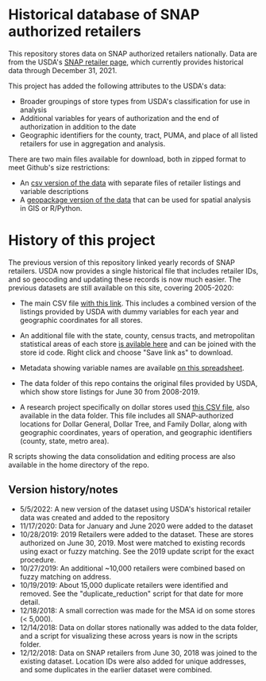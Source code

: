 # Historical database of SNAP authorized retailers
This repository stores data on SNAP authorized retailers nationally. Data are from the USDA's [SNAP retailer page](https://www.fns.usda.gov/snap/retailer-locator), which currently provides historical data through December 31, 2021. 

This project has added the following attributes to the USDA's data:
* Broader groupings of store types from USDA's classification for use in analysis
* Additional variables for years of authorization and the end of authorization in addition to the date
* Geographic identifiers for the county, tract, PUMA, and place of all listed retailers for use in aggregation and analysis.

There are two main files available for download, both in zipped format to meet Github's size restrictions:

* An [csv version of the data](https://github.com/jshannon75/snap_retailers/raw/master/data/hist_snap_retailer_final2021.zip) with separate files of retailer listings and variable descriptions
* A [geopackage version of the data](https://github.com/jshannon75/snap_retailers/raw/master/data/hist_snap_retailer_final2021_gpkg.zip) that can be used for spatial analysis in GIS or R/Python.

# History of this project

The previous version of this repository linked yearly records of SNAP retailers. USDA now provides a single historical file that includes retailer IDs, and so geocoding and updating these records is now much easier. The previous datasets are still available on this site, covering 2005-2020:

* The main CSV file [with this link](https://github.com/jshannon75/snap_retailers/raw/master/data/snap_retailers_usda.csv). This includes a combined version of the listings provided by USDA with dummy variables for each year and geographic coordinates for all stores.

* An additional file with the state, county, census tracts, and metropolitan statistical areas of each store [is avilable here](https://github.com/jshannon75/snap_retailers/raw/master/data/snap_retailers_crosswalk.csv) and can be joined with the store id code. Right click and choose "Save link as" to download. 

* Metadata showing variable names are available [on this spreadsheet](https://github.com/jshannon75/snap_retailers/raw/master/data/snap_retailers_metadata.csv). 

* The data folder of this repo contains the original files provided by USDA, which show store listings for June 30 from 2008-2019. 

* A research project specifically on dollar stores used [this CSV file](https://github.com/jshannon75/snap_retailers/raw/master/data/dollars_all.csv), also available in the data folder. This file includes all SNAP-authorized locations for Dollar General, Dollar Tree, and Family Dollar, along with geographic coordinates, years of operation, and geographic identifiers (county, state, metro area).

R scripts showing the data consolidation and editing process are also available in the home directory of the repo.

## Version history/notes

* 5/5/2022: A new version of the dataset using USDA's historical retailer data was created and added to the repository
* 11/17/2020: Data for January and June 2020 were added to the dataset
* 10/28/2019: 2019 Retailers were added to the dataset. These are stores authorized on June 30, 2019. Most were matched to existing records using exact or fuzzy matching. See the 2019 update script for the exact procedure.
* 10/27/2019: An additional ~10,000 retailers were combined based on fuzzy matching on address. 
* 10/19/2019: About 15,000 duplicate retailers were identified and removed. See the "duplicate_reduction" script for that date for more detail.
* 12/18/2018: A small correction was made for the MSA id on some stores (< 5,000). 
* 12/14/2018: Data on dollar stores nationally was added to the data folder, and a script for visualizing these across years is now in the scripts folder.
* 12/12/2018: Data on SNAP retailers from June 30, 2018 was joined to the existing dataset. Location IDs were also added for unique addresses, and some duplicates in the earlier dataset were combined.
